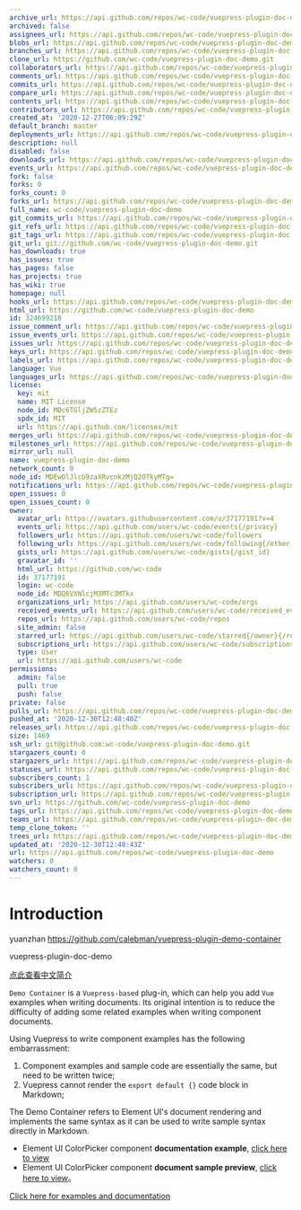 ```yaml
---
archive_url: https://api.github.com/repos/wc-code/vuepress-plugin-doc-demo/{archive_format}{/ref}
archived: false
assignees_url: https://api.github.com/repos/wc-code/vuepress-plugin-doc-demo/assignees{/user}
blobs_url: https://api.github.com/repos/wc-code/vuepress-plugin-doc-demo/git/blobs{/sha}
branches_url: https://api.github.com/repos/wc-code/vuepress-plugin-doc-demo/branches{/branch}
clone_url: https://github.com/wc-code/vuepress-plugin-doc-demo.git
collaborators_url: https://api.github.com/repos/wc-code/vuepress-plugin-doc-demo/collaborators{/collaborator}
comments_url: https://api.github.com/repos/wc-code/vuepress-plugin-doc-demo/comments{/number}
commits_url: https://api.github.com/repos/wc-code/vuepress-plugin-doc-demo/commits{/sha}
compare_url: https://api.github.com/repos/wc-code/vuepress-plugin-doc-demo/compare/{base}...{head}
contents_url: https://api.github.com/repos/wc-code/vuepress-plugin-doc-demo/contents/{+path}
contributors_url: https://api.github.com/repos/wc-code/vuepress-plugin-doc-demo/contributors
created_at: '2020-12-27T06:09:29Z'
default_branch: master
deployments_url: https://api.github.com/repos/wc-code/vuepress-plugin-doc-demo/deployments
description: null
disabled: false
downloads_url: https://api.github.com/repos/wc-code/vuepress-plugin-doc-demo/downloads
events_url: https://api.github.com/repos/wc-code/vuepress-plugin-doc-demo/events
fork: false
forks: 0
forks_count: 0
forks_url: https://api.github.com/repos/wc-code/vuepress-plugin-doc-demo/forks
full_name: wc-code/vuepress-plugin-doc-demo
git_commits_url: https://api.github.com/repos/wc-code/vuepress-plugin-doc-demo/git/commits{/sha}
git_refs_url: https://api.github.com/repos/wc-code/vuepress-plugin-doc-demo/git/refs{/sha}
git_tags_url: https://api.github.com/repos/wc-code/vuepress-plugin-doc-demo/git/tags{/sha}
git_url: git://github.com/wc-code/vuepress-plugin-doc-demo.git
has_downloads: true
has_issues: true
has_pages: false
has_projects: true
has_wiki: true
homepage: null
hooks_url: https://api.github.com/repos/wc-code/vuepress-plugin-doc-demo/hooks
html_url: https://github.com/wc-code/vuepress-plugin-doc-demo
id: 324699218
issue_comment_url: https://api.github.com/repos/wc-code/vuepress-plugin-doc-demo/issues/comments{/number}
issue_events_url: https://api.github.com/repos/wc-code/vuepress-plugin-doc-demo/issues/events{/number}
issues_url: https://api.github.com/repos/wc-code/vuepress-plugin-doc-demo/issues{/number}
keys_url: https://api.github.com/repos/wc-code/vuepress-plugin-doc-demo/keys{/key_id}
labels_url: https://api.github.com/repos/wc-code/vuepress-plugin-doc-demo/labels{/name}
language: Vue
languages_url: https://api.github.com/repos/wc-code/vuepress-plugin-doc-demo/languages
license:
  key: mit
  name: MIT License
  node_id: MDc6TGljZW5zZTEz
  spdx_id: MIT
  url: https://api.github.com/licenses/mit
merges_url: https://api.github.com/repos/wc-code/vuepress-plugin-doc-demo/merges
milestones_url: https://api.github.com/repos/wc-code/vuepress-plugin-doc-demo/milestones{/number}
mirror_url: null
name: vuepress-plugin-doc-demo
network_count: 0
node_id: MDEwOlJlcG9zaXRvcnkzMjQ2OTkyMTg=
notifications_url: https://api.github.com/repos/wc-code/vuepress-plugin-doc-demo/notifications{?since,all,participating}
open_issues: 0
open_issues_count: 0
owner:
  avatar_url: https://avatars.githubusercontent.com/u/37177191?v=4
  events_url: https://api.github.com/users/wc-code/events{/privacy}
  followers_url: https://api.github.com/users/wc-code/followers
  following_url: https://api.github.com/users/wc-code/following{/other_user}
  gists_url: https://api.github.com/users/wc-code/gists{/gist_id}
  gravatar_id: ''
  html_url: https://github.com/wc-code
  id: 37177191
  login: wc-code
  node_id: MDQ6VXNlcjM3MTc3MTkx
  organizations_url: https://api.github.com/users/wc-code/orgs
  received_events_url: https://api.github.com/users/wc-code/received_events
  repos_url: https://api.github.com/users/wc-code/repos
  site_admin: false
  starred_url: https://api.github.com/users/wc-code/starred{/owner}{/repo}
  subscriptions_url: https://api.github.com/users/wc-code/subscriptions
  type: User
  url: https://api.github.com/users/wc-code
permissions:
  admin: false
  pull: true
  push: false
private: false
pulls_url: https://api.github.com/repos/wc-code/vuepress-plugin-doc-demo/pulls{/number}
pushed_at: '2020-12-30T12:48:40Z'
releases_url: https://api.github.com/repos/wc-code/vuepress-plugin-doc-demo/releases{/id}
size: 1469
ssh_url: git@github.com:wc-code/vuepress-plugin-doc-demo.git
stargazers_count: 0
stargazers_url: https://api.github.com/repos/wc-code/vuepress-plugin-doc-demo/stargazers
statuses_url: https://api.github.com/repos/wc-code/vuepress-plugin-doc-demo/statuses/{sha}
subscribers_count: 1
subscribers_url: https://api.github.com/repos/wc-code/vuepress-plugin-doc-demo/subscribers
subscription_url: https://api.github.com/repos/wc-code/vuepress-plugin-doc-demo/subscription
svn_url: https://github.com/wc-code/vuepress-plugin-doc-demo
tags_url: https://api.github.com/repos/wc-code/vuepress-plugin-doc-demo/tags
teams_url: https://api.github.com/repos/wc-code/vuepress-plugin-doc-demo/teams
temp_clone_token: ''
trees_url: https://api.github.com/repos/wc-code/vuepress-plugin-doc-demo/git/trees{/sha}
updated_at: '2020-12-30T12:48:43Z'
url: https://api.github.com/repos/wc-code/vuepress-plugin-doc-demo
watchers: 0
watchers_count: 0
---
```


# Introduction
yuanzhan https://github.com/calebman/vuepress-plugin-demo-container

vuepress-plugin-doc-demo

[点此查看中文简介](https://github.com/calebman/vuepress-plugin-demo-container/blob/master/README.zh-CN.md)

`Demo Container` is a `Vuepress-based` plug-in, which can help you add `Vue` examples when writing documents. Its original intention is to reduce the difficulty of adding some related examples when writing component documents.

Using Vuepress to write component examples has the following embarrassment:
1. Component examples and sample code are essentially the same, but need to be written twice;
2. Vuepress cannot render the `export default {}` code block in Markdown;

The Demo Container refers to Element UI's document rendering and implements the same syntax as it can be used to write sample syntax directly in Markdown.
* Element UI ColorPicker component **documentation example**, [click here to view](https://github.com/ElemeFE/element/blob/dev/examples/docs/en-US/color-picker.md)
* Element UI ColorPicker component **document sample preview**, [click here to view](https://element.eleme.cn/2.0/#/en-US/component/color-picker)。

[Click here for examples and documentation](https://calebman.github.io/vuepress-plugin-demo-container/)